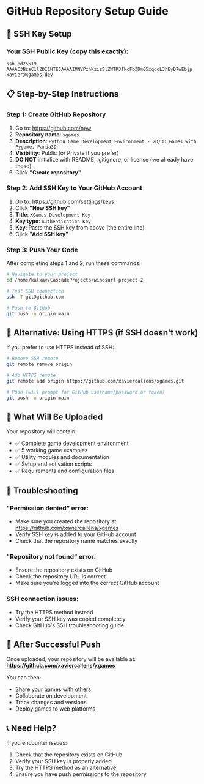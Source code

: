 # GitHub Repository Setup Guide

## 🔑 SSH Key Setup

### Your SSH Public Key (copy this exactly):
```
ssh-ed25519 AAAAC3NzaC1lZDI1NTE5AAAAIMNVPzhKzizSlZWTR3TkcFb3Dm05xqdoL3hEyD7wEbjp xavier@xgames-dev
```

## 📋 Step-by-Step Instructions

### Step 1: Create GitHub Repository
1. Go to: https://github.com/new
2. **Repository name**: `xgames`
3. **Description**: `Python Game Development Environment - 2D/3D Games with Pygame, Panda3D`
4. **Visibility**: Public (or Private if you prefer)
5. **DO NOT** initialize with README, .gitignore, or license (we already have these)
6. Click **"Create repository"**

### Step 2: Add SSH Key to Your GitHub Account
1. Go to: https://github.com/settings/keys
2. Click **"New SSH key"**
3. **Title**: `XGames Development Key`
4. **Key type**: `Authentication Key`
5. **Key**: Paste the SSH key from above (the entire line)
6. Click **"Add SSH key"**

### Step 3: Push Your Code
After completing steps 1 and 2, run these commands:

```bash
# Navigate to your project
cd /home/kalxav/CascadeProjects/windsurf-project-2

# Test SSH connection
ssh -T git@github.com

# Push to GitHub
git push -u origin main
```

## 🚀 Alternative: Using HTTPS (if SSH doesn't work)

If you prefer to use HTTPS instead of SSH:

```bash
# Remove SSH remote
git remote remove origin

# Add HTTPS remote
git remote add origin https://github.com/xaviercallens/xgames.git

# Push (will prompt for GitHub username/password or token)
git push -u origin main
```

## 📁 What Will Be Uploaded

Your repository will contain:
- ✅ Complete game development environment
- ✅ 5 working game examples
- ✅ Utility modules and documentation
- ✅ Setup and activation scripts
- ✅ Requirements and configuration files

## 🔧 Troubleshooting

### "Permission denied" error:
- Make sure you created the repository at: https://github.com/xaviercallens/xgames
- Verify SSH key is added to your GitHub account
- Check that the repository name matches exactly

### "Repository not found" error:
- Ensure the repository exists on GitHub
- Check the repository URL is correct
- Make sure you're logged into the correct GitHub account

### SSH connection issues:
- Try the HTTPS method instead
- Verify your SSH key was copied completely
- Check GitHub's SSH troubleshooting guide

## 🎯 After Successful Push

Once uploaded, your repository will be available at:
**https://github.com/xaviercallens/xgames**

You can then:
- Share your games with others
- Collaborate on development
- Track changes and versions
- Deploy games to web platforms

## 📞 Need Help?

If you encounter issues:
1. Check that the repository exists on GitHub
2. Verify your SSH key is properly added
3. Try the HTTPS method as an alternative
4. Ensure you have push permissions to the repository
